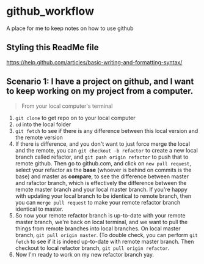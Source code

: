 # github_workflow
A place for me to keep notes on how to use github

## Styling this ReadMe file 
https://help.github.com/articles/basic-writing-and-formatting-syntax/

## Scenario 1: I have a project on github, and I want to keep working on my project from a computer.
> From your local computer's terminal
1. `git clone` to get repo on to your local computer
2. `cd` into the local folder
3. `git fetch` to see if there is any difference between this local version and the remote version
4. If there is difference, and you don't want to just force merge the local and the remote, you can `git checkout -b refactor` to create a new local branch called refactor, and `git push origin refactor` to push that to remote github. Then go to github.com, and click on `new pull request`, select your refactor as the **base** (whoever is behind on commits is the base) and master as **compare**, to see the difference between master and rafactor branch, which is effectively the difference between the remote master branch and your local master branch. If you're happy with updating your local branch to be identical to remote branch, then you can `merge pull request` to make your remote refactor branch identical to master.
5. So now your remote refactor branch is up-to-date with your remote master branch, we're back on local terminal, and we want to pull the things from remote branches into local branches. On local master branch, `git pull origin master`. (To double check, you can perform `git fetch` to see if it is indeed up-to-date with remote master branch. Then checkout to local refactor branch, `git pull origin refactor`. 
6. Now I'm ready to work on my new refactor branch yay.

